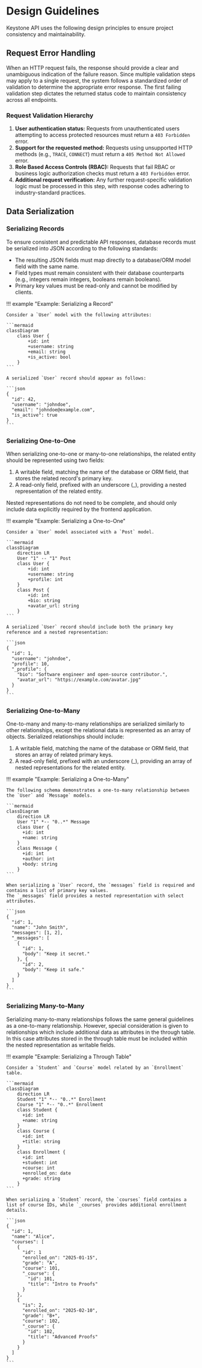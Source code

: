 # Design Guidelines

Keystone API uses the following design principles to ensure project consistency and maintainability.

## Request Error Handling

When an HTTP request fails, the response should provide a clear and unambiguous indication of the failure reason.
Since multiple validation steps may apply to a single request, the system follows a standardized order of validation
to determine the appropriate error response.
The first failing validation step dictates the returned status code to maintain consistency across all endpoints.

### Request Validation Hierarchy

1. **User authentication status:**
   Requests from unauthenticated users attempting to access protected resources must return a `403 Forbidden` error.
2. **Support for the requested method:**
   Requests using unsupported HTTP methods (e.g., `TRACE`, `CONNECT`) must return a `405 Method Not Allowed` error.
3. **Role Based Access Controls (RBAC):**
   Requests that fail RBAC or business logic authorization checks must return a `403 Forbidden` error.
4. **Additional request verification:**
   Any further request-specific validation logic must be processed in this step, with response codes adhering to
   industry-standard practices.

## Data Serialization

### Serializing Records

To ensure consistent and predictable API responses, database records must be serialized into JSON according to the following standards:

- The resulting JSON fields must map directly to a database/ORM model field with the same name.
- Field types must remain consistent with their database counterparts (e.g., integers remain integers, booleans remain booleans).
- Primary key values must be read-only and cannot be modified by clients.

!!! example "Example: Serializing a Record"

    Consider a `User` model with the following attributes:
    
    ```mermaid
    classDiagram
        class User {
            +id: int
            +username: string
            +email: string
            +is_active: bool
        }
    ```

    A serialized `User` record should appear as follows:
    
    ```json
    {
      "id": 42,
      "username": "johndoe",
      "email": "johndoe@example.com",
      "is_active": true
    }
    ```

### Serializing One-to-One

When serializing one-to-one or many-to-one relationships, the related entity should be represented using two fields:

1. A writable field, matching the name of the database or ORM field, that stores the related record's primary key. 
2. A read-only field, prefixed with an underscore (_), providing a nested representation of the related entity.

Nested representations do not need to be complete, and should only include data explicitly required by the frontend application.

!!! example "Example: Serializing a One-to-One"

    Consider a `User` model associated with a `Post` model.
    
    ```mermaid
    classDiagram
        direction LR
        User "1" -- "1" Post
        class User {
            +id: int
            +username: string
            +profile: int
        }
        class Post {
            +id: int
            +bio: string
            +avatar_url: string
        }
    ```
    
    A serialized `User` record should include both the primary key reference and a nested representation:
    
    ```json
    {
      "id": 1,
      "username": "johndoe",
      "profile": 10,
      "_profile": {
        "bio": "Software engineer and open-source contributor.",
        "avatar_url": "https://example.com/avatar.jpg"
      }
    }
    ```

### Serializing One-to-Many

One-to-many and many-to-many relationships are serialized similarly to other relationships, except the relational
data is represented as an array of objects. Serialized relationships should include:

1. A writable field, matching the name of the database or ORM field, that stores an array of related primary keys. 
2. A read-only field, prefixed with an underscore (_), providing an array of nested representations for the related entity.

!!! example "Example: Serializing a One-to-Many"

    The following schema demonstrates a one-to-many relationship between the `User` and `Message` models.

    ```mermaid
    classDiagram
        direction LR
        User "1" *-- "0..*" Message
        class User {
          +id: int
          +name: string
        }
        class Message {
          +id: int
          +author: int
          +body: string
        }
    ```

    When serializing a `User` record, the `messages` field is required and contains a list of primary key values.
    The `_messages` field provides a nested representation with select attributes.

    ```json
    {
      "id": 1,
      "name": "John Smith",
      "messages": [1, 2],
      "_messages": [
        {
          "id": 1,
          "body": "Keep it secret."
        }, {
          "id": 2,
          "body": "Keep it safe."
        }
      ]
    }
    ```

### Serializing Many-to-Many

Serializing many-to-many relationships follows the same general guidelines as a one-to-many relationship.
However, special consideration is given to relationships which include additional data as attributes in the through table.
In this case attributes stored in the through table must be included within the nested representation as writable fields.

!!! example "Example: Serializing a Through Table"

    Consider a `Student` and `Course` model related by an `Enrollment` table.
    
    ```mermaid
    classDiagram
        direction LR
        Student "1" *-- "0..*" Enrollment
        Course "1" *-- "0..*" Enrollment
        class Student {
          +id: int
          +name: string
        }
        class Course {
          +id: int
          +title: string
        }
        class Enrollment {
          +id: int
          +student: int
          +course: int
          +enrolled_on: date
          +grade: string
        }
    ```
    
    When serializing a `Student` record, the `courses` field contains a list of course IDs, while `_courses` provides additional enrollment details.  
    
    ```json
    {
      "id": 1,
      "name": "Alice",
      "courses": [
        {
          "id": 1 
          "enrolled_on": "2025-01-15",
          "grade": "A",
          "course": 101,
          "_course": {
            "id": 101,
            "title": "Intro to Proofs"
          }
        },
        {
          "is": 2,
          "enrolled_on": "2025-02-10",
          "grade": "B+",
          "course": 102,
          "_course": {
            "id": 102,
            "title": "Advanced Proofs"
          }
        }
      ]
    }
    ```

